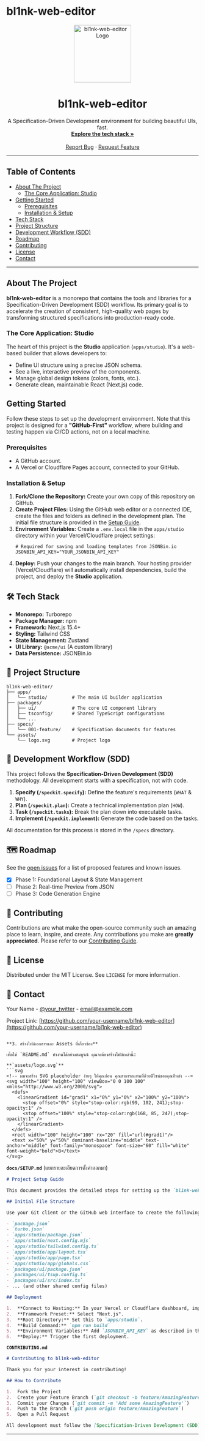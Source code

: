 # bl1nk-web-editor

<div align="center">
  <img src="./assets/logo.svg" alt="bl1nk-web-editor Logo" width="150"/>
  <h1 align="center">bl1nk-web-editor</h1>
  <p align="center">
    A Specification-Driven Development environment for building beautiful UIs, fast.
    <br />
    <a href="#-tech-stack"><strong>Explore the tech stack »</strong></a>
    <br />
    <br />
    <a href="https://github.com/your-username/bl1nk-web-editor/issues">Report Bug</a>
    ·
    <a href="https://github.com/your-username/bl1nk-web-editor/issues">Request Feature</a>
  </p>
</div>

---

## Table of Contents

- [About The Project](#about-the-project)
  - [The Core Application: Studio](#the-core-application-studio)
- [Getting Started](#getting-started)
  - [Prerequisites](#prerequisites)
  - [Installation & Setup](#installation--setup)
- [Tech Stack](#-tech-stack)
- [Project Structure](#-project-structure)
- [Development Workflow (SDD)](#-development-workflow-sdd)
- [Roadmap](#-roadmap)
- [Contributing](#-contributing)
- [License](#-license)
- [Contact](#-contact)

---

## About The Project

**bl1nk-web-editor** is a monorepo that contains the tools and libraries for a Specification-Driven Development (SDD) workflow. Its primary goal is to accelerate the creation of consistent, high-quality web pages by transforming structured specifications into production-ready code.

### The Core Application: Studio

The heart of this project is the **Studio** application (`apps/studio`). It's a web-based builder that allows developers to:
*   Define UI structure using a precise JSON schema.
*   See a live, interactive preview of the components.
*   Manage global design tokens (colors, fonts, etc.).
*   Generate clean, maintainable React (Next.js) code.

## Getting Started

Follow these steps to set up the development environment. Note that this project is designed for a **"GitHub-First"** workflow, where building and testing happen via CI/CD actions, not on a local machine.

### Prerequisites

- A GitHub account.
- A Vercel or Cloudflare Pages account, connected to your GitHub.

### Installation & Setup

1.  **Fork/Clone the Repository:** Create your own copy of this repository on GitHub.
2.  **Create Project Files:** Using the GitHub web editor or a connected IDE, create the files and folders as defined in the development plan. The initial file structure is provided in the [Setup Guide](./docs/SETUP.md).
3.  **Environment Variables:** Create a `.env.local` file in the `apps/studio` directory within your Vercel/Cloudflare project settings:
    ```
    # Required for saving and loading templates from JSONBin.io
    JSONBIN_API_KEY="YOUR_JSONBIN_API_KEY"
    ```
4.  **Deploy:** Push your changes to the main branch. Your hosting provider (Vercel/Cloudflare) will automatically install dependencies, build the project, and deploy the **Studio** application.

## 🛠️ Tech Stack

- **Monorepo:** Turborepo
- **Package Manager:** npm
- **Framework:** Next.js 15.4+
- **Styling:** Tailwind CSS
- **State Management:** Zustand
- **UI Library:** `@acme/ui` (A custom library)
- **Data Persistence:** JSONBin.io

## 📂 Project Structure

```
bl1nk-web-editor/
├── apps/
│   └── studio/         # The main UI builder application
├── packages/
│   ├── ui/             # The core UI component library
│   ├── tsconfig/       # Shared TypeScript configurations
│   └── ...
├── specs/
│   └── 001-feature/    # Specification documents for features
└── assets/
    └── logo.svg        # Project logo
```

## 🌊 Development Workflow (SDD)

This project follows the **Specification-Driven Development (SDD)** methodology. All development starts with a specification, not with code.

1.  **Specify (`/speckit.specify`):** Define the feature's requirements (`WHAT` & `WHY`).
2.  **Plan (`/speckit.plan`):** Create a technical implementation plan (`HOW`).
3.  **Task (`/speckit.tasks`):** Break the plan down into executable tasks.
4.  **Implement (`/speckit.implement`):** Generate the code based on the tasks.

All documentation for this process is stored in the `/specs` directory.

## 🗺️ Roadmap

See the [open issues](https://github.com/your-username/bl1nk-web-editor/issues) for a list of proposed features and known issues.

- [x] Phase 1: Foundational Layout & State Management
- [ ] Phase 2: Real-time Preview from JSON
- [ ] Phase 3: Code Generation Engine

## 🤝 Contributing

Contributions are what make the open-source community such an amazing place to learn, inspire, and create. Any contributions you make are **greatly appreciated**. Please refer to our [Contributing Guide](./CONTRIBUTING.md).

## 📄 License

Distributed under the MIT License. See `LICENSE` for more information.

## 📧 Contact

Your Name - [@your_twitter](https://twitter.com/your_twitter) - email@example.com

Project Link: [https://github.com/your-username/bl1nk-web-editor](https://github.com/your-username/bl1nk-web-editor)
```

**3. สร้างไฟล์เอกสารและ Assets ที่เกี่ยวข้อง**

เพื่อให้ `README.md` ทำงานได้อย่างสมบูรณ์ คุณจะต้องสร้างไฟล์เหล่านี้:

**`assets/logo.svg`**
```svg
<!-- ผมจะสร้าง SVG placeholder ง่ายๆ ให้คุณก่อน คุณสามารถแทนที่ด้วยดีไซน์ของคุณทีหลัง -->
<svg width="100" height="100" viewBox="0 0 100 100" xmlns="http://www.w3.org/2000/svg">
  <defs>
    <linearGradient id="grad1" x1="0%" y1="0%" x2="100%" y2="100%">
      <stop offset="0%" style="stop-color:rgb(99, 102, 241);stop-opacity:1" />
      <stop offset="100%" style="stop-color:rgb(168, 85, 247);stop-opacity:1" />
    </linearGradient>
  </defs>
  <rect width="100" height="100" rx="20" fill="url(#grad1)"/>
  <text x="50%" y="50%" dominant-baseline="middle" text-anchor="middle" font-family="monospace" font-size="60" fill="white" font-weight="bold">B</text>
</svg>
```

**`docs/SETUP.md`** (แยกรายละเอียดการตั้งค่าออกมา)
```markdown
# Project Setup Guide

This document provides the detailed steps for setting up the `bl1nk-web-editor` project for the first time.

## Initial File Structure

Use your Git client or the GitHub web interface to create the following file structure. The contents for each file are provided in the "GitHub-First Development" section of the main `README.md`.

- `package.json`
- `turbo.json`
- `apps/studio/package.json`
- `apps/studio/next.config.mjs`
- `apps/studio/tailwind.config.ts`
- `apps/studio/app/layout.tsx`
- `apps/studio/app/page.tsx`
- `apps/studio/app/globals.css`
- `packages/ui/package.json`
- `packages/ui/tsup.config.ts`
- `packages/ui/src/index.ts`
- ... (and other shared config files)

## Deployment

1.  **Connect to Hosting:** In your Vercel or Cloudflare dashboard, import the GitHub repository.
2.  **Framework Preset:** Select "Next.js".
3.  **Root Directory:** Set this to `apps/studio`.
4.  **Build Command:** `npm run build`
5.  **Environment Variables:** Add `JSONBIN_API_KEY` as described in the main README.
6.  **Deploy:** Trigger the first deployment.
```

**`CONTRIBUTING.md`**
```markdown
# Contributing to bl1nk-web-editor

Thank you for your interest in contributing!

## How to Contribute

1.  Fork the Project
2.  Create your Feature Branch (`git checkout -b feature/AmazingFeature`)
3.  Commit your Changes (`git commit -m 'Add some AmazingFeature'`)
4.  Push to the Branch (`git push origin feature/AmazingFeature`)
5.  Open a Pull Request

All development must follow the [Specification-Driven Development (SDD)](./README.md#development-workflow-sdd) process.
```

---